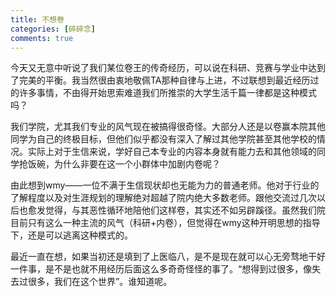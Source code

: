 ```yaml
---
title: 不想卷
categories: [碎碎念]
comments: true
---
```


​        今天又无意中听说了我们某位卷王的传奇经历，可以说在科研、竞赛与学业中达到了完美的平衡。我当然很由衷地敬佩TA那种自律与上进，不过联想到最近经历过的许多事情，不由得开始思索难道我们所推崇的大学生活千篇一律都是这种模式吗？

​        我们学院，尤其我们专业的风气现在被搞得很奇怪。大部分人还是以卷赢本院其他同学为自己的终极目标，但他们似乎都没有深入了解过其他学院甚至其他学校的情况。实际上对于生信来说，学好自己本专业的内容本身就有能力去和其他领域的同学抢饭碗，为什么非要在这一个小群体中加剧内卷呢？

​        由此想到wmy——一位不满于生信现状却也无能为力的普通老师。他对于行业的了解程度以及对生涯规划的理解绝对超越了院内绝大多数老师。跟他交流过几次以后也愈发觉得，与其恶性循环地陪他们这样卷，其实还不如另辟蹊径。虽然我们院目前只有这么一种主流的风气（科研+内卷），但觉得在wmy这种开明思想的指导下，还是可以逃离这种模式的。

​        最近一直在想，如果当初还是填到了上医临八，是不是现在就可以心无旁骛地干好一件事，是不是也就不用经历后面这么多奇奇怪怪的事了。“想得到过很多，像失去过很多，我们在这个世界”。谁知道呢。